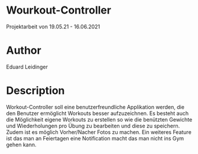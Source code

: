 # Wourkout-Controller
Projektarbeit von 19.05.21 - 16.06.2021

# Author
Eduard Leidinger

# Description
Workout-Controller soll eine benutzerfreundliche Applikation werden, die den Benutzer ermöglicht Workouts besser aufzuzeichnen. Es besteht auch die Möglichkeit eigene Workouts zu erstellen so wie die benützten Gewichte und Wiederholungen pro Übung zu bearbeiten und diese zu speichern. Zudem ist es möglich Vorher/Nacher Fotos zu machen. Ein weiteres Feature ist das man an Feiertagen eine Notification macht das man nicht ins Gym gehen kann.



